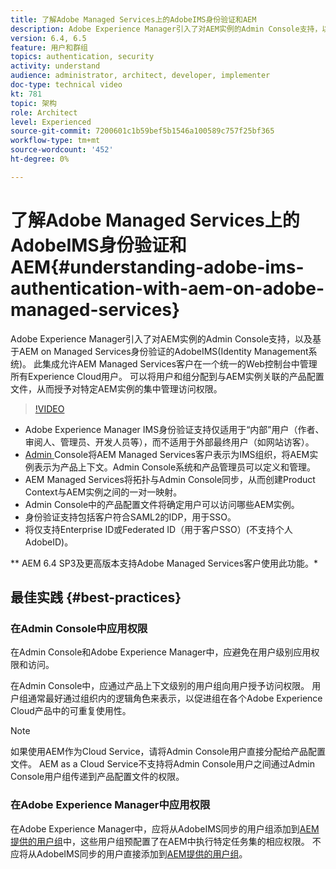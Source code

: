 ```yaml
---
title: 了解Adobe Managed Services上的AdobeIMS身份验证和AEM
description: Adobe Experience Manager引入了对AEM实例的Admin Console支持，以及基于AEM on Managed Services身份验证的AdobeIMS(Identity Management系统)。   此集成允许AEM Managed Services客户在一个统一的Web控制台中管理所有Experience Cloud用户。 可以将用户和组分配给与AEM实例关联的产品配置文件，从而授予对特定AEM实例的集中管理访问权限。
version: 6.4, 6.5
feature: 用户和群组
topics: authentication, security
activity: understand
audience: administrator, architect, developer, implementer
doc-type: technical video
kt: 781
topic: 架构
role: Architect
level: Experienced
source-git-commit: 7200601c1b59bef5b1546a100589c757f25bf365
workflow-type: tm+mt
source-wordcount: '452'
ht-degree: 0%

---
```



# 了解Adobe Managed Services上的AdobeIMS身份验证和AEM{#understanding-adobe-ims-authentication-with-aem-on-adobe-managed-services}

Adobe Experience Manager引入了对AEM实例的Admin Console支持，以及基于AEM on Managed Services身份验证的AdobeIMS(Identity Management系统)。   此集成允许AEM Managed Services客户在一个统一的Web控制台中管理所有Experience Cloud用户。 可以将用户和组分配到与AEM实例关联的产品配置文件，从而授予对特定AEM实例的集中管理访问权限。

>[!VIDEO](https://video.tv.adobe.com/v/26170?quality=12&learn=on)

* Adobe Experience Manager IMS身份验证支持仅适用于“内部”用户（作者、审阅人、管理员、开发人员等），而不适用于外部最终用户（如网站访客）。
* [Admin ](https://adminconsole.adobe.com/) Console将AEM Managed Services客户表示为IMS组织，将AEM实例表示为产品上下文。Admin Console系统和产品管理员可以定义和管理。
* AEM Managed Services将拓扑与Admin Console同步，从而创建Product Context与AEM实例之间的一对一映射。
* Admin Console中的产品配置文件将确定用户可以访问哪些AEM实例。
* 身份验证支持包括客户符合SAML2的IDP，用于SSO。
* 将仅支持Enterprise ID或Federated ID（用于客户SSO）(不支持个人AdobeID)。

** AEM 6.4 SP3及更高版本支持Adobe Managed Services客户使用此功能。*

## 最佳实践 {#best-practices}

### 在Admin Console中应用权限

在Admin Console和Adobe Experience Manager中，应避免在用户级别应用权限和访问。

在Admin Console中，应通过产品上下文级别的用户组向用户授予访问权限。 用户组通常最好通过组织内的逻辑角色来表示，以促进组在各个Adobe Experience Cloud产品中的可重复使用性。

>[!NOTE]
>
> 如果使用AEM作为Cloud Service，请将Admin Console用户直接分配给产品配置文件。 AEM as a Cloud Service不支持将Admin Console用户之间通过Admin Console用户组传递到产品配置文件的权限。

### 在Adobe Experience Manager中应用权限

在Adobe Experience Manager中，应将从AdobeIMS同步的用户组添加到[AEM提供的用户组](https://helpx.adobe.com/experience-manager/6-4/sites/administering/using/security.html)中，这些用户组预配置了在AEM中执行特定任务集的相应权限。 不应将从AdobeIMS同步的用户直接添加到[AEM提供的用户组](https://helpx.adobe.com/experience-manager/6-4/sites/administering/using/security.html)。
